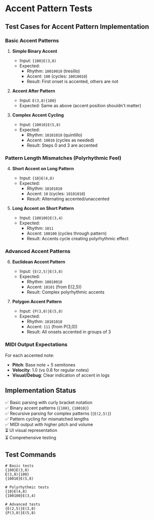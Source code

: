 # Accent Pattern Tests

## Test Cases for Accent Pattern Implementation

### Basic Accent Patterns

1. **Simple Binary Accent**
   - Input: `{100}E(3,8)`
   - Expected: 
     - Rhythm: `10010010` (tresillo)
     - Accent: `100` (cycles: `10010010`)
     - Result: First onset is accented, others are not

2. **Accent After Pattern**
   - Input: `E(3,8){100}`
   - Expected: Same as above (accent position shouldn't matter)

3. **Complex Accent Cycling**
   - Input: `{10010}E(5,8)`
   - Expected:
     - Rhythm: `10101010` (quintillo)
     - Accent: `10010` (cycles as needed)
     - Result: Steps 0 and 3 are accented

### Pattern Length Mismatches (Polyrhythmic Feel)

4. **Short Accent on Long Pattern**
   - Input: `{10}E(4,8)`
   - Expected:
     - Rhythm: `10101010`
     - Accent: `10` (cycles: `10101010`)
     - Result: Alternating accented/unaccented

5. **Long Accent on Short Pattern**
   - Input: `{100100}E(3,4)`
   - Expected:
     - Rhythm: `1011`
     - Accent: `100100` (cycles through pattern)
     - Result: Accents cycle creating polyrhythmic effect

### Advanced Accent Patterns

6. **Euclidean Accent Pattern**
   - Input: `{E(2,5)}E(3,8)`
   - Expected:
     - Rhythm: `10010010`
     - Accent: `10101` (from E(2,5))
     - Result: Complex polyrhythmic accents

7. **Polygon Accent Pattern**
   - Input: `{P(3,0)}E(5,8)`
   - Expected:
     - Rhythm: `10101010`
     - Accent: `111` (from P(3,0))
     - Result: All onsets accented in groups of 3

### MIDI Output Expectations

For each accented note:
- **Pitch**: Base note + 5 semitones
- **Velocity**: 1.0 (vs 0.8 for regular notes)
- **Visual/Debug**: Clear indication of accent in logs

## Implementation Status

✅ Basic parsing with curly bracket notation  
✅ Binary accent patterns (`{100}`, `{10010}`)  
✅ Recursive parsing for complex patterns (`{E(2,5)}`)  
✅ Pattern cycling for mismatched lengths  
✅ MIDI output with higher pitch and volume  
⏳ UI visual representation  
⏳ Comprehensive testing  

## Test Commands

```
# Basic tests
{100}E(3,8)
E(3,8){100}
{10010}E(5,8)

# Polyrhythmic tests  
{10}E(4,8)
{100100}E(3,4)

# Advanced tests
{E(2,5)}E(3,8)
{P(3,0)}E(5,8)
```
